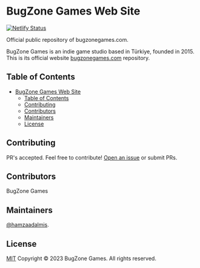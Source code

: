 # BugZone Games Web Site

[![Netlify Status](https://api.netlify.com/api/v1/badges/89b6bba7-a11f-4e59-8d5b-9ff9ccfbd018/deploy-status)](https://app.netlify.com/sites/bugzonegames/deploys)

Official public repository of bugzonegames.com.

BugZone Games is an indie game studio based in Türkiye, founded in 2015. This is its official website  [bugzonegames.com](http://bugzonegames.com) repository.

## Table of Contents

- [BugZone Games Web Site](#bugzone-games-web-site)
  - [Table of Contents](#table-of-contents)
  - [Contributing](#contributing)
  - [Contributors](#contributors)
  - [Maintainers](#maintainers)
  - [License](#license)

## Contributing

PR's accepted. Feel free to contribute! [Open an issue](https://github.com/hamzaadalmis/bugzonegames.com/issues/new) or submit PRs.

## Contributors

BugZone Games

## Maintainers

[@hamzaadalmis](https://github.com/hamzaadalmis).

## License

[MIT](LICENSE) Copyright © 2023 BugZone Games. All rights reserved.
